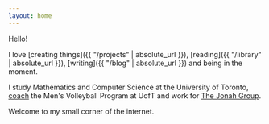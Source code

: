 ```yaml
---
layout: home
---
```


Hello!

I love [creating things]({{ "/projects" | absolute_url }}), [reading]({{ "/library" | absolute_url }}), [writing]({{ "/blog" | absolute_url }}) and being in the moment.

I study Mathematics and Computer Science at the University of Toronto, [coach](http://www.varsityblues.ca/roster.aspx?path=mvball) the Men's Volleyball Program at UofT and work for [The Jonah Group](https://www.jonahgroup.com/).

Welcome to my small corner of the internet.
